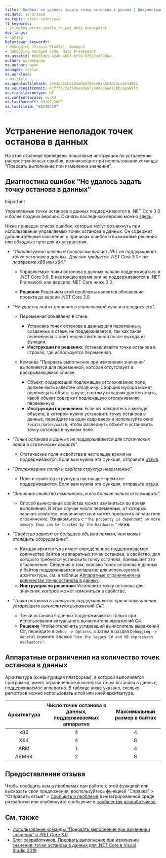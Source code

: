 ```yaml
---
title: 'Ошибка: не удалось задать точку останова в данных | Документация Майкрософт'
ms.date: 12/3/2019
ms.topic: error-reference
f1_keywords:
- vs.debug.error.unable_to_set_data_breakpoint
dev_langs:
- CSharp
helpviewer_keywords:
- debugging [Visual Studio], managed
- debugging managed code, data breakpoint
ms.assetid: b06b5d65-424b-490f-bf58-97583cd7006a
author: wardengnaw
ms.author: waan
manager: caslan
ms.workload:
- multiple
ms.openlocfilehash: 20e3ea1cb0124e6bdfb93e023021673ca2e34602
ms.sourcegitcommit: 6cfffa72af599a9d667249caaaa411bb28ea69fd
ms.translationtype: HT
ms.contentlocale: ru-RU
ms.lasthandoff: 09/02/2020
ms.locfileid: "88248750"
---
```

# <a name="troubleshooting-data-breakpoint-errors"></a>Устранение неполадок точек останова в данных
На этой странице приведены пошаговые инструкции по устранению распространенных ошибок, возникающих при использовании команды "Прервать выполнение при изменении значения".

## <a name="diagnosing-unable-to-set-data-breakpoint-errors"></a>Диагностика ошибок "Не удалось задать точку останова в данных"
> [!IMPORTANT]
> Управляемые точки останова в данных поддерживаются в .NET Core 3.0 и более поздних версиях. Скачать последнюю версию можно [здесь](https://dotnet.microsoft.com/download).

Ниже приведен список ошибок, которые могут возникнуть при использовании управляемых точек останова в данных. Он содержит дополнительные пояснения о причинах ошибок и возможные решения или обходные пути для их устранения.

- *"Используемая целевым процессом версия .NET не поддерживает точки останова в данных. Для них требуется .NET Core 3.0+ на платформе x86 или x64."*

  - Управляемые точки останова в данных начали поддерживаться в .NET Core 3.0. В настоящее время они не поддерживаются в .NET Framework или версиях .NET Core ниже 3.0. 
    
  - **Решение** Решением этой проблемы является обновление проекта до версии .NET Core 3.0.

- *"Не удается найти значение в управляемой куче и отследить его".*
  - Переменная объявлена в стеке.
    - Установка точек останова в данных для переменных, созданных в стеке, не поддерживается, так как такая переменная станет недействительной после выхода из функции.
    - **Инструкции по решению**: Устанавливайте точки останова в строках, где используется переменная.

  - Команда "Прервать выполнение при изменении значения" выполняется для переменной, которая отсутствует в раскрывающемся списке.
    - Объект, содержащий подлежащее отслеживанию поле, должен быть известен отладчику. Сборщик мусора может перемещать объект в куче, поэтому отладчик должен знать, какой объект содержит подлежащую отслеживанию переменную. 
    - **Инструкции по решению**: Если вы находитесь в методе объекта, в котором нужно установить точку останова в данных, перейдите на один кадр вверх и используйте окно `locals/autos/watch`, чтобы развернуть объект и установить точку останова в нужном поле.

- *"Точки останова в данных не поддерживаются для статических полей и статических свойств".*
    
  - Статические поля и свойства в настоящее время не поддерживаются. Если вам нужна эта функция, отправьте [отзыв](#provide-feedback).

- *"Отслеживание полей и свойств структур невозможно".*

  - Поля и свойства структур в настоящее время не поддерживаются. Если вам нужна эта функция, отправьте [отзыв](#provide-feedback).

- *"Значение свойства изменилось, и его больше нельзя отслеживать".*

  - Способ вычисления свойства может измениться во время выполнения. В этом случае число переменных, от которых зависит свойство, увеличивается и может превысить аппаратное ограничение. Ознакомьтесь с `"The property is dependent on more memory than can be tracked by the hardware."` ниже.

- *"Свойство зависит от большего объема памяти, чем может отследить оборудование".*
    
  - Каждая архитектура имеет определенное поддерживаемое количество байтов и аппаратных точек останова, а свойство, для которого требуется установить точку останова, превышает это ограничение. Сведения о том, сколько точек останова в данных и байтов поддерживается аппаратно для используемой архитектуры, см. в таблице [Аппаратные ограничения на количество точек останова в данных](#data-breakpoint-hardware-limitations). 
  - **Инструкции по решению**: Установите точку останова для значения, которое может измениться в свойстве.

- *"Точки останова в данных не поддерживаются при использовании устаревшего вычислителя выражений C#".*

  - Точки останова в данных поддерживаются только при использовании актуального вычислителя выражений C#. 
  - **Решение** Чтобы отключить устаревший вычислитель выражений C#, перейдите в `Debug -> Options`, а затем в раздел `Debugging -> General` снимите флажок `"Use the legacy C# and VB expression evaluators"`.

## <a name="data-breakpoint-hardware-limitations"></a>Аппаратные ограничения на количество точек останова в данных

Архитектура (конфигурация платформы), в которой выполняется программа, имеет ограниченное количество точек останова в данных, поддерживаемое аппаратно. В таблице ниже указано, сколько регистров можно использовать в той или иной архитектуре.

| Архитектура | Число точек останова в данных, поддерживаемых аппаратно | Максимальный размер в байтах|
| :-------------: |:-------------:| :-------------:|
| x86 | 4 | 4 |
| X64 | 4 | 8 |
| ARM | 1 | 4 |
| ARM64 | 2 | 8 |

## <a name="provide-feedback"></a>Предоставление отзыва

Чтобы сообщить нам о проблемах при работе с этой функцией или высказать свои предложения, воспользуйтесь функцией "Справка" > "Отправить отзыв" > [Сообщить о проблеме](../ide/how-to-report-a-problem-with-visual-studio.md) в интегрированной среде разработки или опубликуйте сообщение в [сообществе разработчиков](https://developercommunity.visualstudio.com/).

## <a name="see-also"></a>См. также

- [Использование команды "Прервать выполнение при изменении значения" в .NET Core 3.0](using-breakpoints.md#BKMK_set_a_data_breakpoint_native_cplusplus)
- [Блог разработчиков. Прервать выполнение при изменении значения: точки останова в данных для .NET Core в Visual Studio 2019](https://devblogs.microsoft.com/visualstudio/break-when-value-changes-data-breakpoints-for-net-core-in-visual-studio-2019/)
